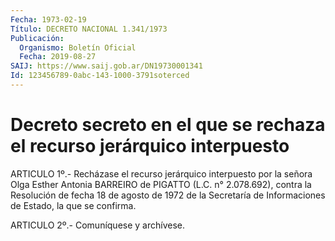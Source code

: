 ```yaml
---
Fecha: 1973-02-19
Título: DECRETO NACIONAL 1.341/1973
Publicación:
  Organismo: Boletín Oficial
  Fecha: 2019-08-27
SAIJ: https://www.saij.gob.ar/DN19730001341
Id: 123456789-0abc-143-1000-3791soterced
---
```

# Decreto secreto en el que se rechaza el recurso jerárquico interpuesto

<a id="1"></a>
ARTICULO 1º.- Recházase el recurso jerárquico interpuesto por la señora Olga Esther Antonia BARREIRO de PIGATTO (L.C. n° 2.078.692), contra la Resolución de fecha 18 de agosto de 1972 de la Secretaría de Informaciones de Estado, la que se confirma.

<a id="2"></a>
ARTICULO 2º.- Comuníquese y archívese.